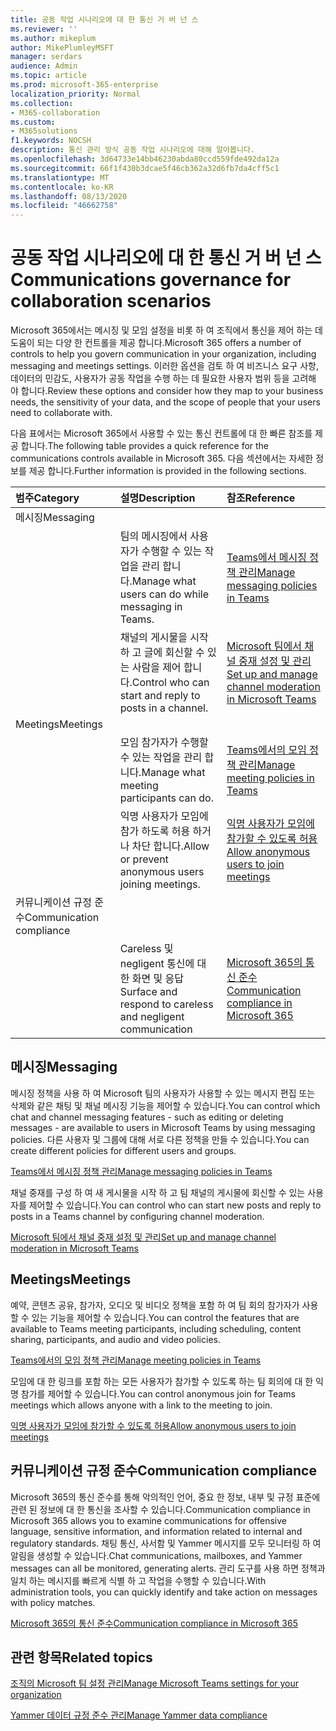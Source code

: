 ```yaml
---
title: 공동 작업 시나리오에 대 한 통신 거 버 넌 스
ms.reviewer: ''
ms.author: mikeplum
author: MikePlumleyMSFT
manager: serdars
audience: Admin
ms.topic: article
ms.prod: microsoft-365-enterprise
localization_priority: Normal
ms.collection:
- M365-collaboration
ms.custom:
- M365solutions
f1.keywords: NOCSH
description: 통신 관리 방식 공동 작업 시나리오에 대해 알아봅니다.
ms.openlocfilehash: 3d64733e14bb46230abda80ccd559fde492da12a
ms.sourcegitcommit: 66f1f430b3dcae5f46cb362a32d6fb7da4cff5c1
ms.translationtype: MT
ms.contentlocale: ko-KR
ms.lasthandoff: 08/13/2020
ms.locfileid: "46662758"
---
```

# <a name="communications-governance-for-collaboration-scenarios"></a><span data-ttu-id="c49f6-103">공동 작업 시나리오에 대 한 통신 거 버 넌 스</span><span class="sxs-lookup"><span data-stu-id="c49f6-103">Communications governance for collaboration scenarios</span></span>

<span data-ttu-id="c49f6-104">Microsoft 365에서는 메시징 및 모임 설정을 비롯 하 여 조직에서 통신을 제어 하는 데 도움이 되는 다양 한 컨트롤을 제공 합니다.</span><span class="sxs-lookup"><span data-stu-id="c49f6-104">Microsoft 365 offers a number of controls to help you govern communication in your organization, including messaging and meetings settings.</span></span> <span data-ttu-id="c49f6-105">이러한 옵션을 검토 하 여 비즈니스 요구 사항, 데이터의 민감도, 사용자가 공동 작업을 수행 하는 데 필요한 사용자 범위 등을 고려해 야 합니다.</span><span class="sxs-lookup"><span data-stu-id="c49f6-105">Review these options and consider how they map to your business needs, the sensitivity of your data, and the scope of people that your users need to collaborate with.</span></span>

<span data-ttu-id="c49f6-106">다음 표에서는 Microsoft 365에서 사용할 수 있는 통신 컨트롤에 대 한 빠른 참조를 제공 합니다.</span><span class="sxs-lookup"><span data-stu-id="c49f6-106">The following table provides a quick reference for the communications controls available in Microsoft 365.</span></span> <span data-ttu-id="c49f6-107">다음 섹션에서는 자세한 정보를 제공 합니다.</span><span class="sxs-lookup"><span data-stu-id="c49f6-107">Further information is provided in the following sections.</span></span>

|<span data-ttu-id="c49f6-108">범주</span><span class="sxs-lookup"><span data-stu-id="c49f6-108">Category</span></span>|<span data-ttu-id="c49f6-109">설명</span><span class="sxs-lookup"><span data-stu-id="c49f6-109">Description</span></span>|<span data-ttu-id="c49f6-110">참조</span><span class="sxs-lookup"><span data-stu-id="c49f6-110">Reference</span></span>|
|:-------|:----------|:--------|
|<span data-ttu-id="c49f6-111">메시징</span><span class="sxs-lookup"><span data-stu-id="c49f6-111">Messaging</span></span>|||
||<span data-ttu-id="c49f6-112">팀의 메시징에서 사용자가 수행할 수 있는 작업을 관리 합니다.</span><span class="sxs-lookup"><span data-stu-id="c49f6-112">Manage what users can do while messaging in Teams.</span></span>|[<span data-ttu-id="c49f6-113">Teams에서 메시징 정책 관리</span><span class="sxs-lookup"><span data-stu-id="c49f6-113">Manage messaging policies in Teams</span></span>](https://docs.microsoft.com/microsoftteams/messaging-policies-in-teams)|
||<span data-ttu-id="c49f6-114">채널의 게시물을 시작 하 고 글에 회신할 수 있는 사람을 제어 합니다.</span><span class="sxs-lookup"><span data-stu-id="c49f6-114">Control who can start and reply to posts in a channel.</span></span>|[<span data-ttu-id="c49f6-115">Microsoft 팀에서 채널 중재 설정 및 관리</span><span class="sxs-lookup"><span data-stu-id="c49f6-115">Set up and manage channel moderation in Microsoft Teams</span></span>](https://docs.microsoft.com/microsoftteams/manage-channel-moderation-in-teams)|
|<span data-ttu-id="c49f6-116">Meetings</span><span class="sxs-lookup"><span data-stu-id="c49f6-116">Meetings</span></span>|||
||<span data-ttu-id="c49f6-117">모임 참가자가 수행할 수 있는 작업을 관리 합니다.</span><span class="sxs-lookup"><span data-stu-id="c49f6-117">Manage what meeting participants can do.</span></span>|[<span data-ttu-id="c49f6-118">Teams에서의 모임 정책 관리</span><span class="sxs-lookup"><span data-stu-id="c49f6-118">Manage meeting policies in Teams</span></span>](https://docs.microsoft.com/microsoftteams/meeting-policies-in-teams)|
||<span data-ttu-id="c49f6-119">익명 사용자가 모임에 참가 하도록 허용 하거나 차단 합니다.</span><span class="sxs-lookup"><span data-stu-id="c49f6-119">Allow or prevent anonymous users joining meetings.</span></span>|[<span data-ttu-id="c49f6-120">익명 사용자가 모임에 참가할 수 있도록 허용</span><span class="sxs-lookup"><span data-stu-id="c49f6-120">Allow anonymous users to join meetings</span></span>](https://docs.microsoft.com/microsoftteams/meeting-settings-in-teams#allow-anonymous-users-to-join-meetings)|
|<span data-ttu-id="c49f6-121">커뮤니케이션 규정 준수</span><span class="sxs-lookup"><span data-stu-id="c49f6-121">Communication compliance</span></span>|||
||<span data-ttu-id="c49f6-122">Careless 및 negligent 통신에 대 한 화면 및 응답</span><span class="sxs-lookup"><span data-stu-id="c49f6-122">Surface and respond to careless and negligent communication</span></span>|[<span data-ttu-id="c49f6-123">Microsoft 365의 통신 준수</span><span class="sxs-lookup"><span data-stu-id="c49f6-123">Communication compliance in Microsoft 365</span></span>](https://docs.microsoft.com/microsoft-365/compliance/communication-compliance)|

## <a name="messaging"></a><span data-ttu-id="c49f6-124">메시징</span><span class="sxs-lookup"><span data-stu-id="c49f6-124">Messaging</span></span>

<span data-ttu-id="c49f6-125">메시징 정책을 사용 하 여 Microsoft 팀의 사용자가 사용할 수 있는 메시지 편집 또는 삭제와 같은 채팅 및 채널 메시징 기능을 제어할 수 있습니다.</span><span class="sxs-lookup"><span data-stu-id="c49f6-125">You can control which chat and channel messaging features - such as editing or deleting messages - are available to users in Microsoft Teams by using messaging policies.</span></span> <span data-ttu-id="c49f6-126">다른 사용자 및 그룹에 대해 서로 다른 정책을 만들 수 있습니다.</span><span class="sxs-lookup"><span data-stu-id="c49f6-126">You can create different policies for different users and groups.</span></span>

[<span data-ttu-id="c49f6-127">Teams에서 메시징 정책 관리</span><span class="sxs-lookup"><span data-stu-id="c49f6-127">Manage messaging policies in Teams</span></span>](https://docs.microsoft.com/microsoftteams/messaging-policies-in-teams)

<span data-ttu-id="c49f6-128">채널 중재를 구성 하 여 새 게시물을 시작 하 고 팀 채널의 게시물에 회신할 수 있는 사용자를 제어할 수 있습니다.</span><span class="sxs-lookup"><span data-stu-id="c49f6-128">You can control who can start new posts and reply to posts in a Teams channel by configuring channel moderation.</span></span>

[<span data-ttu-id="c49f6-129">Microsoft 팀에서 채널 중재 설정 및 관리</span><span class="sxs-lookup"><span data-stu-id="c49f6-129">Set up and manage channel moderation in Microsoft Teams</span></span>](https://docs.microsoft.com/microsoftteams/manage-channel-moderation-in-teams)

## <a name="meetings"></a><span data-ttu-id="c49f6-130">Meetings</span><span class="sxs-lookup"><span data-stu-id="c49f6-130">Meetings</span></span>

<span data-ttu-id="c49f6-131">예약, 콘텐츠 공유, 참가자, 오디오 및 비디오 정책을 포함 하 여 팀 회의 참가자가 사용할 수 있는 기능을 제어할 수 있습니다.</span><span class="sxs-lookup"><span data-stu-id="c49f6-131">You can control the features that are available to Teams meeting participants, including scheduling, content sharing, participants, and audio and video policies.</span></span>

[<span data-ttu-id="c49f6-132">Teams에서의 모임 정책 관리</span><span class="sxs-lookup"><span data-stu-id="c49f6-132">Manage meeting policies in Teams</span></span>](https://docs.microsoft.com/microsoftteams/meeting-policies-in-teams)

<span data-ttu-id="c49f6-133">모임에 대 한 링크를 포함 하는 모든 사용자가 참가할 수 있도록 하는 팀 회의에 대 한 익명 참가를 제어할 수 있습니다.</span><span class="sxs-lookup"><span data-stu-id="c49f6-133">You can control anonymous join for Teams meetings which allows anyone with a link to the meeting to join.</span></span>

[<span data-ttu-id="c49f6-134">익명 사용자가 모임에 참가할 수 있도록 허용</span><span class="sxs-lookup"><span data-stu-id="c49f6-134">Allow anonymous users to join meetings</span></span>](https://docs.microsoft.com/microsoftteams/meeting-settings-in-teams#allow-anonymous-users-to-join-meetings)


## <a name="communication-compliance"></a><span data-ttu-id="c49f6-135">커뮤니케이션 규정 준수</span><span class="sxs-lookup"><span data-stu-id="c49f6-135">Communication compliance</span></span>

<span data-ttu-id="c49f6-136">Microsoft 365의 통신 준수를 통해 악의적인 언어, 중요 한 정보, 내부 및 규정 표준에 관련 된 정보에 대 한 통신을 조사할 수 있습니다.</span><span class="sxs-lookup"><span data-stu-id="c49f6-136">Communication compliance in Microsoft 365 allows you to examine communications for offensive language, sensitive information, and information related to internal and regulatory standards.</span></span> <span data-ttu-id="c49f6-137">채팅 통신, 사서함 및 Yammer 메시지를 모두 모니터링 하 여 알림을 생성할 수 있습니다.</span><span class="sxs-lookup"><span data-stu-id="c49f6-137">Chat communications, mailboxes, and Yammer messages can all be monitored, generating alerts.</span></span> <span data-ttu-id="c49f6-138">관리 도구를 사용 하면 정책과 일치 하는 메시지를 빠르게 식별 하 고 작업을 수행할 수 있습니다.</span><span class="sxs-lookup"><span data-stu-id="c49f6-138">With administration tools, you can quickly identify and take action on messages with policy matches.</span></span>

[<span data-ttu-id="c49f6-139">Microsoft 365의 통신 준수</span><span class="sxs-lookup"><span data-stu-id="c49f6-139">Communication compliance in Microsoft 365</span></span>](https://docs.microsoft.com/microsoft-365/compliance/communication-compliance)

## <a name="related-topics"></a><span data-ttu-id="c49f6-140">관련 항목</span><span class="sxs-lookup"><span data-stu-id="c49f6-140">Related topics</span></span>

[<span data-ttu-id="c49f6-141">조직의 Microsoft 팀 설정 관리</span><span class="sxs-lookup"><span data-stu-id="c49f6-141">Manage Microsoft Teams settings for your organization</span></span>](https://docs.microsoft.com/microsoftteams/enable-features-office-365)

[<span data-ttu-id="c49f6-142">Yammer 데이터 규정 준수 관리</span><span class="sxs-lookup"><span data-stu-id="c49f6-142">Manage Yammer data compliance</span></span>](https://docs.microsoft.com/yammer/manage-security-and-compliance/manage-data-compliance)
